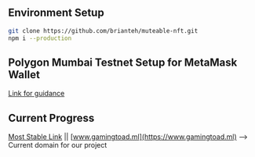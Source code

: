 ## Environment Setup
```bash
git clone https://github.com/brianteh/muteable-nft.git
npm i --production
```

## Polygon Mumbai Testnet Setup for MetaMask Wallet 
[Link for guidance](https://medium.com/stakingbits/how-to-connect-polygon-mumbai-testnet-to-metamask-fc3487a3871f)

## Current Progress
[Most Stable Link](https://muteable-nft-d37y.vercel.app/) || [www.gamingtoad.ml](https://www.gamingtoad.ml)  --> Current domain for our project